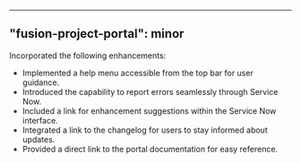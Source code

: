 
---
"fusion-project-portal": minor
--- 
Incorporated the following enhancements:
- Implemented a help menu accessible from the top bar for user guidance.
- Introduced the capability to report errors seamlessly through Service Now.
- Included a link for enhancement suggestions within the Service Now interface.
- Integrated a link to the changelog for users to stay informed about updates.
- Provided a direct link to the portal documentation for easy reference.
